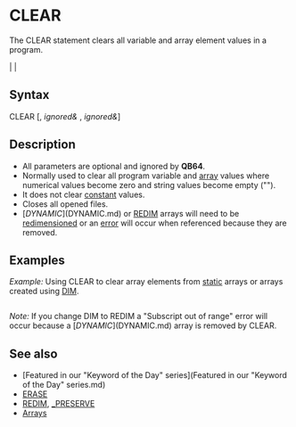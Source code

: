 # CLEAR

The CLEAR statement clears all variable and array element values in a program.

  

|  |

## Syntax

CLEAR [, *ignored&* , *ignored&*]
  

## Description

* All parameters are optional and ignored by **QB64**.
* Normally used to clear all program variable and [array](array.md) values where numerical values become zero and string values become empty ("").
* It does not clear [constant](constant.md) values.
* Closes all opened files.
* [$DYNAMIC]($DYNAMIC.md) or [REDIM](REDIM.md) arrays will need to be [redimensioned](redimensioned.md) or an [error](error.md) will occur when referenced because they are removed.

  

## Examples

*Example:* Using CLEAR to clear array elements from [static](static.md) arrays or arrays created using [DIM](DIM.md).

``` [CLS](CLS.md) [DIM](DIM.md) array(10)   'create a [$STATIC]($STATIC.md) array array(5) = 23  [PRINT](PRINT.md) array(5)  CLEAR  [PRINT](PRINT.md) array(5)  
```

*Note:* If you change DIM to REDIM a "Subscript out of range" error will occur because a [$DYNAMIC]($DYNAMIC.md) array is removed by CLEAR.
  

## See also

* [Featured in our "Keyword of the Day" series](Featured in our "Keyword of the Day" series.md)
* [ERASE](ERASE.md)
* [REDIM](REDIM.md), [_PRESERVE](_PRESERVE.md)
* [Arrays](Arrays.md)

  

